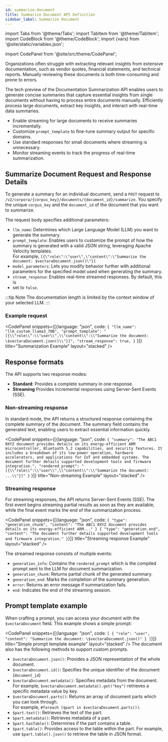```yaml
---
id: summarize-document
title: Summarize Document API Definition
sidebar_label: Summarize Document
---
```


import Tabs from '@theme/Tabs';
import TabItem from '@theme/TabItem';
import CodeBlock from '@theme/CodeBlock';
import {vars} from '@site/static/variables.json';

import CodePanel from '@site/src/theme/CodePanel';


Organizations often struggle with extracting relevant insights from extensive 
documentation, such as vendor quotes, financial statements, and technical 
reports. Manually reviewing these documents is both time-consuming and prone 
to errors. 

The tech preview of the Documentation Summarization API enables users to 
generate concise summaries that capture essential insights from single 
documents without having to process entire documents manually. Efficiently 
process large documents, extract key insights, and interact with real-time
data summaries.

* Enable streaming for large documents to receive summaries incrementally.
* Customize `prompt_template` to fine-tune summary output for specific domains.
* Use standard responses for small documents where streaming is unnecessary.
* Monitor streaming events to track the progress of real-time summarization.

## Summarize Document Request and Response Details

To generate a summary for an individual document, send a `POST` request to 
`/v2/corpora/{corpus_key}/documents/{document_id}/summarize`. You specify the 
unique `corpus_key` and the `document_id` of the document that you want to 
summarize. 

The request body specifies additional parameters:

* `llm_name`: Determines which Large Language Model (LLM) you want to generate 
  the summary.
* `prompt_template`: Enables users to customize the prompt of how the summary 
  is generated with a valid JSON string, leveraging Apache Velocity templates.  
  For example, `[{\"role\":\"user\",\"content\":\"Summarize the document: $vectaraDocument.json()\"}]`
* `model_parameters`: Lets you modify behavior further with additional parameters 
  for the specified model used when generating the summary.
* `stream_response`: Enables real-time streamed responses. By default, this is 
* set to `false`.

:::tip Note
The documentation length is limited by the context window of your selected LLM.
:::

### Example request

<CodePanel snippets={[{language: "json", code: `{
   "llm_name": "llm_custom_llama3_70B",
   "prompt_template": "[{\\"role\\":\\"user\\",\\"content\\":\\"Summarize the document: \$vectaraDocument.json()\\"}]",
   "stream_response": true,
}`
}]} title="Summarization Example" layout="stacked" />

## Response formats

The API supports two response modes:

* **Standard**: Provides a complete summary in one response.
* **Streaming** Provides incremental responses using Server-Sent Events (SSE).

### Non-streaming response

In standard mode, the API returns a structured response containing the 
complete summary of the document. The summary field contains the generated 
text, enabling users to extract essential information quickly.


<CodePanel snippets={[{language: "json", code: `{
    "summary": "The ABC1 0XYZ document provides details on its energy-efficient ARM microcontroller, Bluetooth 5.2 capabilities, and security features. It includes a breakdown of its low-power operation, hardware accelerators, and applications for IoT and embedded systems. The document further details supported development tools and firmware integration.",
    "rendered_prompt": "[{\\"role\\":\\"user\\",\\"content\\":\\"Summarize the document: ...\\"}]"
}`
}]} title="Non-streaming Example" layout="stacked" />

### Streaming response

For streaming responses, the API returns Server-Sent Events (SSE). The first 
event begins streaming partial results as soon as they are available, while 
the final event marks the end of the summarization process.

<CodePanel snippets={[{language: "json", code: `{
    "type": "generation_chunk",
    "content": "The ABC1 0XYZ document provides details on its energy-efficient ARM..."
}
{
    "type": "generation_end",
    "content": "The document further details supported development tools and firmware integration."
}`}]} title="Streaming response Example" layout="stacked" />

The streamed response consists of multiple events:

* `generation_info`: Contains the `rendered_prompt` which is the compiled 
  prompt sent to the LLM for document summarization.
* `generation_chunk`: Returns partial chunk of the generated summary.
* `generation_end`: Marks the completion of the summary generation.
* `error`: Returns an error message if summarization fails.
* `end`: Indicates the end of the streaming session.

## Prompt template example

When crafting a prompt, you can access your document with the `$vectaraDocument` 
field. This example shows a simple prompt:

<CodePanel snippets={[{language: "json", code: `[
   {
    "role": "user",
    "content": "Summarize the document: \$vectaraDocument.json()"
   }
]`}]} title="Simple prompt template example" layout="stacked" />
The document also has the following methods to support custom prompts. 

* `$vectaraDocument.json()`: Provides a JSON representation of the whole document.
* `$vectaraDocument.id()`: Specifies the unique identifier of the document (`document_id`)
* `$vectaraDocument.metadata()`: Specifies metadata from the document.  
  For example, 
  `$vectaraDocument.metadata().get("key")` retrieves a specific metadata value by key.
* `$vectaraDocument.parts()`: Returns an array of document parts which you can look 
  through.  
  For example, `#foreach ($part in $vectaraDocument.parts())`.  
* `$part.text()`: Retrieves the text of the part.
* `$part.metadata()`: Retrieves metadata of a part.
* `$part.hasTable()`: Determines if the part contains a table.
* `$part.table()`: Provides access to the table within the part. For example, 
  use `$part.table().json()` to retrieve the table in JSON format.

